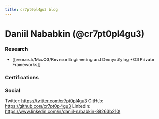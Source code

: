 ```yaml
---
title: cr7pt0pl4gu3 blog
---
```


# Daniil Nababkin (@cr7pt0pl4gu3)
### Research
- [[research/MacOS/Reverse Engineering and Demystifying *OS Private Frameworks]]
### Certifications
### Social
Twitter: https://twitter.com/cr7pt0pl4gu3
GitHub: https://github.com/cr7pt0pl4gu3
LinkedIn: https://www.linkedin.com/in/daniil-nababkin-88263b210/
